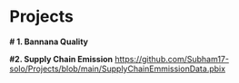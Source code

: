 # Projects
**# 1. Bannana Quality**


**#2. Supply Chain Emission**
https://github.com/Subham17-solo/Projects/blob/main/SupplyChainEmmissionData.pbix
